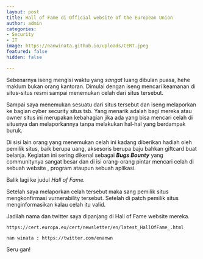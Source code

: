 ```yaml
---
layout: post
title: Hall of Fame di Official website of the European Union
author: admin
categories:
- Security
- IT
image: https://nanwinata.github.io/uploads/CERT.jpeg
featured: false
hidden: false

---
```

Sebenarnya iseng mengisi waktu yang _sangat_ luang dibulan puasa, hehe maklum bukan orang kantoran. Dimulai dengan iseng mencari keamanan di situs-situs resmi sampai menemukan celah dari situs tersebut.

Sampai saya menemukan sesuatu dari situs tersebut dan iseng melaporkan ke bagian cyber security situs tsb. Yang menarik adalah bagi mereka atau owner situs ini merupakan kebahagian jika ada yang bisa mencari celah di situsnya dan melaporkannya tanpa melakukan hal-hal yang berdampak buruk.

Di sisi lain orang yang menemukan celah ini kadang diberikan hadiah oleh pemilik situs, baik berupa uang, aksesoris berupa baju bahkan giftcard buat belanja. Kegiatan ini sering dikenal sebagai **_Bugs Bounty_** yang communitynya sangat besar dan di isi orang-orang pintar mencari celah di sebuah website , program ataupun sebuah aplikasi.

Balik lagi ke judul _Hall of Fame._

Setelah saya melaporkan celah tersebut maka sang pemilik situs mengkonfirmasi vurnerability tersebut. Setelah di patch pemilik situs menginformasikan kalau celah itu valid.

Jadilah nama dan twitter saya dipanjang di Hall of Fame website mereka. 

    https://cert.europa.eu/cert/newsletter/en/latest_HallOfFame_.html

    nan winata : https://twitter.com/enanwn

Seru gan!
